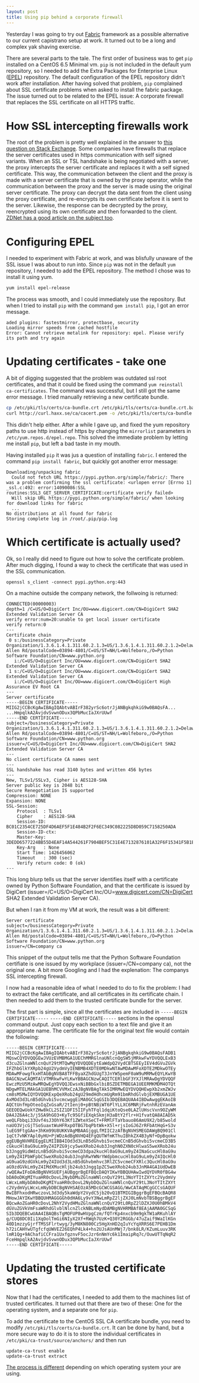 ```yaml
---
layout: post
title: Using pip behind a corporate firewall
---
```


Yesterday I was going to try out [Fabric][1] framework as a possible alternative to our current capistrano setup at work. It turned out to be a long and complex yak shaving exercise.

There are several parts to the tale. The first order of business was to get `pip` installed on a CentOS 6.5 Minimal vm. `pip` is not included in the default yum repository, so I needed to add the Extra Packages for Enterprise Linux ([EPEL][2]) repository. The default configuration of the EPEL repository didn't work after installation. After having solved that problem, `pip` complained about SSL certificate problems when asked to install the fabric package. The issue turned out to be related to the EPEL issue: A corporate firewall that replaces the SSL certificate on all HTTPS traffic.

How SSL intercepting firewalls work
===================================
The root of the problem is pretty well explained in the answer to [this question on Stack Exchange][3]. Some companies have firewalls that replace the server certificates used in https communication with self signed variants. When an SSL or TSL handshake is being negotiated with a server, the proxy intercepts the server certificate and replaces it with a self signed certificate. This way, the communication between the client and the proxy is made with a server certificate that is owned by the proxy operator, while the communication between the proxy and the server is made using the original server certificate.
The proxy can decrypt the data sent from the client using the proxy certificate, and re-encrypts its own certificate before it is sent to the server. Likewise, the response can be decrypted by the proxy, reencrypted using its own certificate and then forwarded to the client. [ZDNet has a good article on the subject too][4].

Configuring EPEL
================

I needed to experiment with Fabric at work, and was blisfully unaware of the SSL issue I was about to run into. Since `pip` was not in the default `yum` repository, I needed to add the EPEL repository. The method I chose was to install it using yum.

```bash
yum install epel-release
```

The process was smooth, and I could immediately use the repository. But when I tried to install `pip` with the command `gem install pip`, I got an error message.

```
aded plugins: fastestmirror, protectbase, security
Loading mirror speeds from cached hostfile
Error: Cannot retrieve metalink for repository: epel. Please verify its path and try again
```


Updating certificates - take one
================================

A bit of digging suggested that the problem was outdated ssl root certificates, and that it could be fixed using the command `yum reinstall ca-certificates`. The command was successful, but I still got the same error message. I tried manually retrieving a new certificate bundle.

```bash
cp /etc/pki/tls/certs/ca-bundle.crt /etc/pki/tls/certs/ca-bundle.crt.bak
curl http://curl.haxx.se/ca/cacert.pem -o /etc/pki/tls/certs/ca-bundle.crt
```

This didn't help either. After a while I gave up, and fixed the yum repository paths to use http instead of https by changing the `mirrorlist` parameters in `/etc/yum.repos.d/epel.repo`. This solved the immediate problem by letting me install `pip`, but left a bad taste in my mouth.

Having installed `pip` it was jus a question of installing `fabric`. I entered the command `pip install fabric`, but quickly got another error message:

```
Downloading/unpacking fabric
  Could not fetch URL https://pypi.python.org/simple/fabric/: There was a problem confirming the ssl certificate: <urlopen error [Errno 1] _ssl.c:492: error:14090086:SSL routines:SSL3_GET_SERVER_CERTIFICATE:certificate verify failed>
  Will skip URL https://pypi.python.org/simple/fabric/ when looking for download links for fabric
  ...
No distributions at all found for fabric
Storing complete log in /root/.pip/pip.log
```

Which certificate is actually used?
===================================

Ok, so I really did need to figure out how to solve the certificate problem. After much digging, I found a way to check the certificate that was used in the SSL communication.

```
openssl s_client -connect pypi.python.org:443
```

On a machine outside the company network, the follwoing is returned:

```
CONNECTED(00000003)
depth=1 /C=US/O=DigiCert Inc/OU=www.digicert.com/CN=DigiCert SHA2 Extended Validation Server CA
verify error:num=20:unable to get local issuer certificate
verify return:0
---
Certificate chain
 0 s:/businessCategory=Private Organization/1.3.6.1.4.1.311.60.2.1.3=US/1.3.6.1.4.1.311.60.2.1.2=Delaware/serialNumber=3359300/street=16 Allen Rd/postalCode=03894-4801/C=US/ST=NH/L=Wolfeboro,/O=Python Software Foundation/CN=www.python.org
   i:/C=US/O=DigiCert Inc/OU=www.digicert.com/CN=DigiCert SHA2 Extended Validation Server CA
 1 s:/C=US/O=DigiCert Inc/OU=www.digicert.com/CN=DigiCert SHA2 Extended Validation Server CA
   i:/C=US/O=DigiCert Inc/OU=www.digicert.com/CN=DigiCert High Assurance EV Root CA
---
Server certificate
-----BEGIN CERTIFICATE-----
MIIG2jCCBcKgAwIBAgIQAbtvABIrF382yrSc6otrJjANBgkqhkiG9w0BAQsFA...
...HmpqlkA2AvjdvSvwnODux3QPbMucIaJXrUUwf
-----END CERTIFICATE-----
subject=/businessCategory=Private Organization/1.3.6.1.4.1.311.60.2.1.3=US/1.3.6.1.4.1.311.60.2.1.2=Delaware/serialNumber=3359300/street=16 Allen Rd/postalCode=03894-4801/C=US/ST=NH/L=Wolfeboro,/O=Python Software Foundation/CN=www.python.org
issuer=/C=US/O=DigiCert Inc/OU=www.digicert.com/CN=DigiCert SHA2 Extended Validation Server CA
---
No client certificate CA names sent
---
SSL handshake has read 3140 bytes and written 456 bytes
---
New, TLSv1/SSLv3, Cipher is AES128-SHA
Server public key is 2048 bit
Secure Renegotiation IS supported
Compression: NONE
Expansion: NONE
SSL-Session:
    Protocol  : TLSv1
    Cipher    : AES128-SHA
    Session-ID: BC01C2354CE725DF4D6AEF5F1E484B2F2F6EC349C082225D8D059C7158250ADA
    Session-ID-ctx:
    Master-Key: 3DEDD6577224BB55D4EAF14A544261F7904BEF5C31E4E7132876101A32F6F15341F5B1EB6A9057E7CD484ED5D9095201
    Key-Arg   : None
    Start Time: 1426456062
    Timeout   : 300 (sec)
    Verify return code: 0 (ok)
---
```

This long blurp tells us that the server identifies itself with a certificate owned by Python Software Foundation, and that the certificate is issued by DigiCert (issuer=/C=US/O=DigiCert Inc/OU=www.digicert.com/CN=DigiCert SHA2 Extended Validation Server CA).

But when I ran it from my VM at work, the result was a bit different:

```
Server certificate
subject=/businessCategory=Private Organization/1.3.6.1.4.1.311.60.2.1.3=US/1.3.6.1.4.1.311.60.2.1.2=Delaware/serialNumber=3359300/street=16 Allen Rd/postalCode=03894-4801/C=US/ST=NH/L=Wolfeboro,/O=Python Software Foundation/CN=www.python.org
issuer=/CN=company ca
```

This snippet of the output tells me that the Python Software Foundation certifiate is one issued by my workplace (issuer=/CN=company ca), not the original one. A bit more Googling and I had the explenation: The companys SSL intercepting firewall.

I now had a reasonable idea of what I needed to do to fix the problem: I had to extract the fake certificate, and all certificates in its certificate chain. I then needed to add them to the trusted certificate bundle for the server.

The first part is simple, since all the certificates are included in `-----BEGIN CERTIFICATE-----` `-----END CERTIFICATE-----` sections in the openssl command output. Just copy each section to a text file and give it an appropriate name. The certificate file for the original text file would contain the following:

```
-----BEGIN CERTIFICATE-----
MIIG2jCCBcKgAwIBAgIQAbtvABIrF382yrSc6otrJjANBgkqhkiG9w0BAQsFADB1
MQswCQYDVQQGEwJVUzEVMBMGA1UEChMMRGlnaUNlcnQgSW5jMRkwFwYDVQQLExB3
d3cuZGlnaWNlcnQuY29tMTQwMgYDVQQDEytEaWdpQ2VydCBTSEEyIEV4dGVuZGVk
IFZhbGlkYXRpb24gU2VydmVyIENBMB4XDTE0MDkwNTAwMDAwMFoXDTE2MDkwOTEy
MDAwMFowgfkxHTAbBgNVBA8TFFByaXZhdGUgT3JnYW5pemF0aW9uMRMwEQYLKwYB
BAGCNzwCAQMTAlVTMRkwFwYLKwYBBAGCNzwCAQITCERlbGF3YXJlMRAwDgYDVQQF
EwczMzU5MzAwMRQwEgYDVQQJEwsxNiBBbGxlbiBSZDETMBEGA1UEERMKMDM4OTQt
NDgwMTELMAkGA1UEBhMCVVMxCzAJBgNVBAgTAk5IMRMwEQYDVQQHEwpXb2xmZWJv
cm8sMSMwIQYDVQQKExpQeXRob24gU29mdHdhcmUgRm91bmRhdGlvbjEXMBUGA1UE
AxMOd3d3LnB5dGhvbi5vcmcwggEiMA0GCSqGSIb3DQEBAQUAA4IBDwAwggEKAoIB
AQCtUnfHpOteoIqZxGsaR/2tIenj0+pBtNBiWT6PlYLLXC6MNRjFwtnhRzEVanAm
GEEOEQwUokYZHw8kCL2SIZ1DFI5IIFyhTFql1dqiKtoQse0LAZlUHscVxn9OZyWM
DA4JZ6A4c3/j5SA9hGO3+KyTc95GfiEXqkSkmjH3aBtY2flr+H1fvatQA8AIAD5k
weQLFbbqi33Uvf4sJ3OhY63Kf1ZWteXSeCT+FRMlFTaYbauo86AmU9X2/b85wold
naUO3VjcGjTSoSuaxtWuHFRxpOTBG7bqPbtWk+X5l+rjsIoGJ6ZrRFbAtHqG+S3v
luEG9FtgGAo+3hKm99U8UKKVAgMBAAGjggLfMIIC2zAfBgNVHSMEGDAWgBQ901Cl
1qCt7vNKYApl0yHU+PjWDzAdBgNVHQ4EFgQUTWfmKThuIBhkZX4B3yNf+DpBqokw
ggEUBgNVHREEggELMIIBB4IOd3d3LnB5dGhvbi5vcmeCCnB5dGhvbi5vcmeCD3B5
cGkucHl0aG9uLm9yZ4IPZG9jcy5weXRob24ub3JnghN0ZXN0cHlwaS5weXRob24u
b3Jngg9idWdzLnB5dGhvbi5vcmeCD3dpa2kucHl0aG9uLm9yZ4INaGcucHl0aG9u
Lm9yZ4IPbWFpbC5weXRob24ub3JnghRwYWNrYWdpbmcucHl0aG9uLm9yZ4IQcHl0
aG9uaG9zdGVkLm9yZ4IUd3d3LnB5dGhvbmhvc3RlZC5vcmeCFXRlc3QucHl0aG9u
aG9zdGVkLm9yZ4IMdXMucHljb24ub3Jngg1pZC5weXRob24ub3JnMA4GA1UdDwEB
/wQEAwIFoDAdBgNVHSUEFjAUBggrBgEFBQcDAQYIKwYBBQUHAwIwdQYDVR0fBG4w
bDA0oDKgMIYuaHR0cDovL2NybDMuZGlnaWNlcnQuY29tL3NoYTItZXYtc2VydmVy
LWcxLmNybDA0oDKgMIYuaHR0cDovL2NybDQuZGlnaWNlcnQuY29tL3NoYTItZXYt
c2VydmVyLWcxLmNybDBCBgNVHSAEOzA5MDcGCWCGSAGG/WwCATAqMCgGCCsGAQUF
BwIBFhxodHRwczovL3d3dy5kaWdpY2VydC5jb20vQ1BTMIGIBggrBgEFBQcBAQR8
MHowJAYIKwYBBQUHMAGGGGh0dHA6Ly9vY3NwLmRpZ2ljZXJ0LmNvbTBSBggrBgEF
BQcwAoZGaHR0cDovL2NhY2VydHMuZGlnaWNlcnQuY29tL0RpZ2lDZXJ0U0hBMkV4
dGVuZGVkVmFsaWRhdGlvblNlcnZlckNBLmNydDAMBgNVHRMBAf8EAjAAMA0GCSqG
SIb3DQEBCwUAA4IBAQBsTgMOFUP8wHVpgCzm/fQTrKp4nxcb9m9gkTW1aRKuhlAY
g/CUQ8DC0Ii1XqOolTmGi6NIyX2Xf+RWqh7UzK+Q30Y2RGGb/47uZaif9WaIlKGn
40D1mzzyGjrfTMSSFlrtwyg/3yM8KN800Cz5HgXnHD2qIuYcYqXRRS6E7PEHB1Dm
h72iCAHYwUTgfcfqUWVEZ26EQhP4Lk4+hs2UJsAUnMWj7/bnk8LR/KZumLuuv3RK
lmR1Qg+9AChafiCCFra1UxfgznvF5ocJzr6nNmYc6k1ImaipRq7c/OuwUTTqNqR2
FceHmpqlkA2AvjdvSvwnODux3QPbMucIaJXrUUwf
-----END CERTIFICATE-----
```

Updating the trusted certificate stores
=======================================

Now that I had the certificates, I needed to add them to the machines list of trusted certificates. It turned out that there are two of these: One for the operating system, and a separate one for `pip`.

To add the certificate to the CentOS SSL CA certificate bundle, you need to modify `/etc/pki/tls/certs/ca-bundle.crt`.
It can be done by hand, but a more secure way to do it is to store the individual certificates in `/etc/pki/ca-trust/source/anchors/` and then run

```
update-ca-trust enable
update-ca-trust extract
```

[The process is different][5] depending on which operating system your are using.



[1]: http://www.fabfile.org/
[2]: https://fedoraproject.org/wiki/EPEL
[3]: http://security.stackexchange.com/questions/3778/getting-self-signed-ssl-certificates-for-all-https-connections-made-from-some-pr
[4]: http://www.zdnet.com/article/how-the-nsa-and-your-boss-can-intercept-and-break-ssl/
[5]: http://kb.kerio.com/product/kerio-connect/server-configuration/ssl-certificates/adding-trusted-root-certificates-to-the-server-1605.html